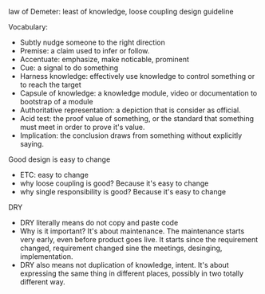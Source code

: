 law of Demeter: least of knowledge, loose coupling design guideline

Vocabulary:
- Subtly nudge someone to the right direction
- Premise: a claim used to infer or follow.
- Accentuate: emphasize, make noticable, prominent
- Cue: a signal to do something
- Harness knowledge: effectively use knowledge to control something or to reach the target
- Capsule of knowledge: a knowledge module, video or documentation to bootstrap of a module
- Authoritative representation: a depiction that is consider as official.
- Acid test: the proof value of something, or the standard that something must meet in order to prove it's value.
- Implication: the conclusion draws from something without explicitly saying.


Good design is easy to change
- ETC: easy to change
- why loose coupling is good? Because it's easy to change
- why single responsibility is good? Because it's easy to change

DRY
- DRY literally means do not copy and paste code
- Why is it important? It's about maintenance. The maintenance starts very early, even before product goes live. It starts since the requirement changed, requirement changed sine the meetings, desinging, implementation.
- DRY also means not duplication of knowledge, intent. It's about expressing the same thing in different places, possibly in two totally different way.
